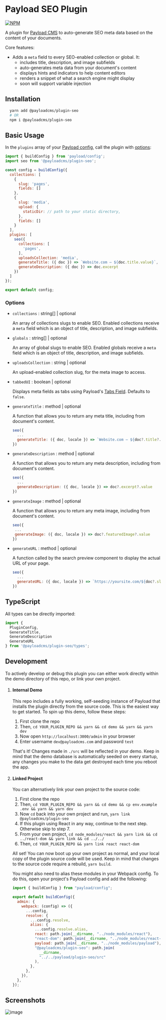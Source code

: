 # Payload SEO Plugin

[![NPM](https://img.shields.io/npm/v/@payloadcms/plugin-seo)](https://www.npmjs.com/package/@payloadcms/plugin-seo)

A plugin for [Payload CMS](https://github.com/payloadcms/payload) to auto-generate SEO meta data based on the content of your documents.

Core features:

- Adds a `meta` field to every SEO-enabled collection or global. It:
  - includes title, description, and image subfields
  - auto-generates meta data from your document's content
  - displays hints and indicators to help content editors
  - renders a snippet of what a search engine might display
  - soon will support variable injection

## Installation

```bash
  yarn add @payloadcms/plugin-seo
  # OR
  npm i @payloadcms/plugin-seo
```

## Basic Usage

In the `plugins` array of your [Payload config](https://payloadcms.com/docs/configuration/overview), call the plugin with [options](#options):

```js
import { buildConfig } from 'payload/config';
import seo from '@payloadcms/plugin-seo';

const config = buildConfig({
  collections: [
    {
      slug: 'pages',
      fields: []
    },
    {
      slug: 'media',
      upload: {
        staticDir: // path to your static directory,
      },
      fields: []
    }
  ],
  plugins: [
    seo({
      collections: [
        'pages',
      ],
      uploadsCollection: 'media',
      generateTitle: ({ doc }) => `Website.com — ${doc.title.value}`,
      generateDescription: ({ doc }) => doc.excerpt
    })
  ]
});

export default config;
```

### Options

- `collections` : string[] | optional

  An array of collections slugs to enable SEO. Enabled collections receive a `meta` field which is an object of title, description, and image subfields.

- `globals` : string[] | optional

  An array of global slugs to enable SEO. Enabled globals receive a `meta` field which is an object of title, description, and image subfields.

- `uploadsCollection` : string | optional

  An upload-enabled collection slug, for the meta image to access.

- `tabbedUI` : boolean | optional

  Displays meta fields as tabs using Payload's [Tabs Field](https://payloadcms.com/docs/fields/tabs). Defaults to `false`.

- `generateTitle` : method | optional

  A function that allows you to return any meta title, including from document's content.

  ```js
  seo({
    ...
    generateTitle: ({ doc, locale }) => `Website.com — ${doc?.title?.value}`,
  })
  ```

- `generateDescription` : method | optional

  A function that allows you to return any meta description, including from document's content.

  ```js
  seo({
    ...
    generateDescription: ({ doc, locale }) => doc?.excerpt?.value
  })
  ```

- `generateImage` : method | optional

  A function that allows you to return any meta image, including from document's content.

  ```js
  seo({
   ...
   generateImage: ({ doc, locale }) => doc?.featuredImage?.value
  })
  ```

- `generateURL` : method | optional

  A function called by the search preview component to display the actual URL of your page.

  ```js
  seo({
    ...
    generateURL: ({ doc, locale }) => `https://yoursite.com/${doc?.slug?.value}`
  })
  ```

## TypeScript

All types can be directly imported:

```js
import {
  PluginConfig,
  GenerateTitle,
  GenerateDescription
  GenerateURL
} from '@payloadcms/plugin-seo/types';
```

## Development

To actively develop or debug this plugin you can either work directly within the demo directory of this repo, or link your own project.

1. #### Internal Demo

   This repo includes a fully working, self-seeding instance of Payload that installs the plugin directly from the source code. This is the easiest way to get started. To spin up this demo, follow these steps:

   1. First clone the repo
   1. Then, `cd YOUR_PLUGIN_REPO && yarn && cd demo && yarn && yarn dev`
   1. Now open `http://localhost:3000/admin` in your browser
   1. Enter username `dev@payloadcms.com` and password `test`

   That's it! Changes made in `./src` will be reflected in your demo. Keep in mind that the demo database is automatically seeded on every startup, any changes you make to the data get destroyed each time you reboot the app.

1. #### Linked Project

   You can alternatively link your own project to the source code:

   1. First clone the repo
   1. Then, `cd YOUR_PLUGIN_REPO && yarn && cd demo && cp env.example .env && yarn && yarn dev`
   1. Now `cd` back into your own project and run, `yarn link @payloadcms/plugin-seo`
   1. If this plugin using React in any way, continue to the next step. Otherwise skip to step 7.
   1. From your own project, `cd node_modules/react && yarn link && cd ../react-dom && yarn link && cd ../../`
   1. Then, `cd YOUR_PLUGIN_REPO && yarn link react react-dom`

   All set! You can now boot up your own project as normal, and your local copy of the plugin source code will be used. Keep in mind that changes to the source code require a rebuild, `yarn build`.

   You might also need to alias these modules in your Webpack config. To do this, open your project's Payload config and add the following:

   ```js
   import { buildConfig } from "payload/config";

   export default buildConfig({
     admin: {
       webpack: (config) => ({
         ...config,
         resolve: {
           ...config.resolve,
           alias: {
             ...config.resolve.alias,
             react: path.join(__dirname, "../node_modules/react"),
             "react-dom": path.join(__dirname, "../node_modules/react-dom"),
             payload: path.join(__dirname, "../node_modules/payload"),
             "@payloadcms/plugin-seo": path.join(
               __dirname,
               "../../payload/plugin-seo/src"
             ),
           },
         },
       }),
     },
   });
   ```

## Screenshots

![image](https://user-images.githubusercontent.com/70709113/163850633-f3da5f8e-2527-4688-bc79-17233307a883.png)

<!-- ![screenshot 1](https://github.com/@payloadcms/plugin-seo/blob/main/images/screenshot-1.jpg?raw=true) -->
